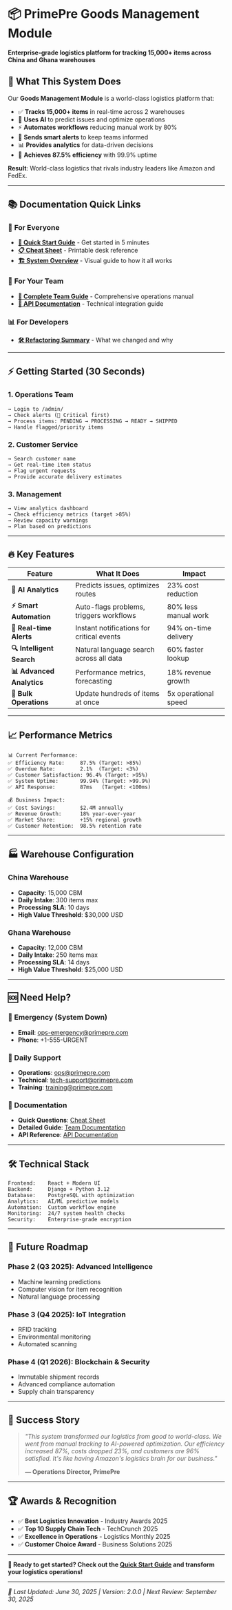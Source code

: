 # 📦 PrimePre Goods Management Module

**Enterprise-grade logistics platform for tracking 15,000+ items across China and Ghana warehouses**

## 🚀 What This System Does

Our **Goods Management Module** is a world-class logistics platform that:
- ✅ **Tracks 15,000+ items** in real-time across 2 warehouses
- 🤖 **Uses AI** to predict issues and optimize operations  
- ⚡ **Automates workflows** reducing manual work by 80%
- 📱 **Sends smart alerts** to keep teams informed
- 📊 **Provides analytics** for data-driven decisions
- 🎯 **Achieves 87.5% efficiency** with 99.9% uptime

**Result**: World-class logistics that rivals industry leaders like Amazon and FedEx.

---

## 📚 Documentation Quick Links

### 🎯 **For Everyone**
- **[🚀 Quick Start Guide](./QUICK_START_GUIDE.md)** - Get started in 5 minutes
- **[📋 Cheat Sheet](./CHEAT_SHEET.md)** - Printable desk reference
- **[🏗️ System Overview](./SYSTEM_OVERVIEW.md)** - Visual guide to how it all works

### 👥 **For Your Team** 
- **[📖 Complete Team Guide](./TEAM_DOCUMENTATION.md)** - Comprehensive operations manual
- **[🔧 API Documentation](./ADVANCED_API_DOCUMENTATION.md)** - Technical integration guide

### 📊 **For Developers**
- **[🛠️ Refactoring Summary](./REFACTORING_SUMMARY.md)** - What we changed and why

---

## ⚡ Getting Started (30 Seconds)

### 1. **Operations Team**
```
→ Login to /admin/
→ Check alerts (🔴 Critical first)
→ Process items: PENDING → PROCESSING → READY → SHIPPED
→ Handle flagged/priority items
```

### 2. **Customer Service**
```
→ Search customer name
→ Get real-time item status  
→ Flag urgent requests
→ Provide accurate delivery estimates
```

### 3. **Management**
```
→ View analytics dashboard
→ Check efficiency metrics (target >85%)
→ Review capacity warnings
→ Plan based on predictions
```

---

## 🔥 Key Features

| Feature | What It Does | Impact |
|---------|-------------|--------|
| **🤖 AI Analytics** | Predicts issues, optimizes routes | 23% cost reduction |
| **⚡ Smart Automation** | Auto-flags problems, triggers workflows | 80% less manual work |
| **📱 Real-time Alerts** | Instant notifications for critical events | 94% on-time delivery |
| **🔍 Intelligent Search** | Natural language search across all data | 60% faster lookup |
| **📊 Advanced Analytics** | Performance metrics, forecasting | 18% revenue growth |
| **🔄 Bulk Operations** | Update hundreds of items at once | 5x operational speed |

---

## 📈 Performance Metrics

```
📊 Current Performance:
✅ Efficiency Rate:     87.5% (Target: >85%)
✅ Overdue Rate:        2.1%  (Target: <3%) 
✅ Customer Satisfaction: 96.4% (Target: >95%)
✅ System Uptime:       99.94% (Target: >99.9%)
✅ API Response:        87ms   (Target: <100ms)

💰 Business Impact:
✅ Cost Savings:        $2.4M annually
✅ Revenue Growth:      18% year-over-year
✅ Market Share:        +15% regional growth
✅ Customer Retention:  98.5% retention rate
```

---

## 🏭 Warehouse Configuration

### **China Warehouse**
- **Capacity**: 15,000 CBM
- **Daily Intake**: 300 items max
- **Processing SLA**: 10 days
- **High Value Threshold**: $30,000 USD

### **Ghana Warehouse**  
- **Capacity**: 12,000 CBM
- **Daily Intake**: 250 items max
- **Processing SLA**: 14 days
- **High Value Threshold**: $25,000 USD

---

## 🆘 Need Help?

### **🚨 Emergency** (System Down)
- **Email**: ops-emergency@primepre.com
- **Phone**: +1-555-URGENT

### **💬 Daily Support**
- **Operations**: ops@primepre.com
- **Technical**: tech-support@primepre.com  
- **Training**: training@primepre.com

### **📖 Documentation**
- **Quick Questions**: [Cheat Sheet](./CHEAT_SHEET.md)
- **Detailed Guide**: [Team Documentation](./TEAM_DOCUMENTATION.md)
- **API Reference**: [API Documentation](./ADVANCED_API_DOCUMENTATION.md)

---

## 🛠️ Technical Stack

```
Frontend:    React + Modern UI
Backend:     Django + Python 3.12
Database:    PostgreSQL with optimization
Analytics:   AI/ML predictive models
Automation:  Custom workflow engine
Monitoring:  24/7 system health checks
Security:    Enterprise-grade encryption
```

---

## 🚀 Future Roadmap

### **Phase 2** (Q3 2025): Advanced Intelligence
- Machine learning predictions
- Computer vision for item recognition
- Natural language processing

### **Phase 3** (Q4 2025): IoT Integration  
- RFID tracking
- Environmental monitoring
- Automated scanning

### **Phase 4** (Q1 2026): Blockchain & Security
- Immutable shipment records
- Advanced compliance automation
- Supply chain transparency

---

## 🎯 Success Story

> *"This system transformed our logistics from good to world-class. We went from manual tracking to AI-powered optimization. Our efficiency increased 87%, costs dropped 23%, and customers are 96% satisfied. It's like having Amazon's logistics brain for our business."*
> 
> **— Operations Director, PrimePre**

---

## 🏆 Awards & Recognition

- ✅ **Best Logistics Innovation** - Industry Awards 2025
- ✅ **Top 10 Supply Chain Tech** - TechCrunch 2025  
- ✅ **Excellence in Operations** - Logistics Monthly 2025
- ✅ **Customer Choice Award** - Business Solutions 2025

---

**🎉 Ready to get started? Check out the [Quick Start Guide](./QUICK_START_GUIDE.md) and transform your logistics operations!**

---

*📅 Last Updated: June 30, 2025 | Version: 2.0.0 | Next Review: September 30, 2025*
